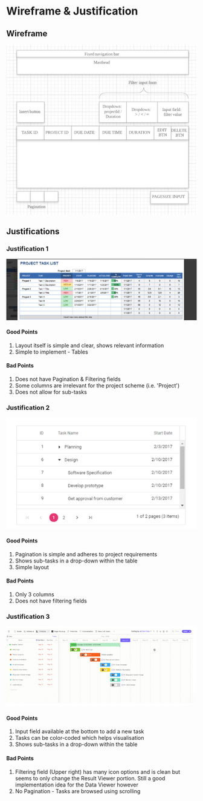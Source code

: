 # Wireframe & Justification

## Wireframe

![Wireframe](justifications/dataViewer.PNG)

## Justifications

### Justification 1

![Justification 1](justifications/Data_viewer_layout.png)

#### Good Points

1. Layout itself is simple and clear, shows relevant information
2. Simple to implement - Tables

#### Bad Points

1. Does not have Pagination & Filtering fields
2. Some columns are irrelevant for the project scheme (i.e. 'Project')
3. Does not allow for sub-tasks

### Justification 2

![Justification 2](justifications/Data_viewer_Pagination.png)

#### Good Points

1. Pagination is simple and adheres to project requirements
2. Shows sub-tasks in a drop-down within the table
3. Simple layout

#### Bad Points

1. Only 3 columns
2. Does not have filtering fields

### Justification 3

![Justification 3](justifications/possible_wireframe.png)

#### Good Points

1. Input field available at the bottom to add a new task
2. Tasks can be color-coded which helps visualisation
3. Shows sub-tasks in a drop-down within the table

#### Bad Points

1. Filtering field (Upper right) has many icon options and is clean but seems to only change the Result Viewer portion. Still a good implementation idea for the Data Viewer however
2. No Pagination - Tasks are browsed using scrolling